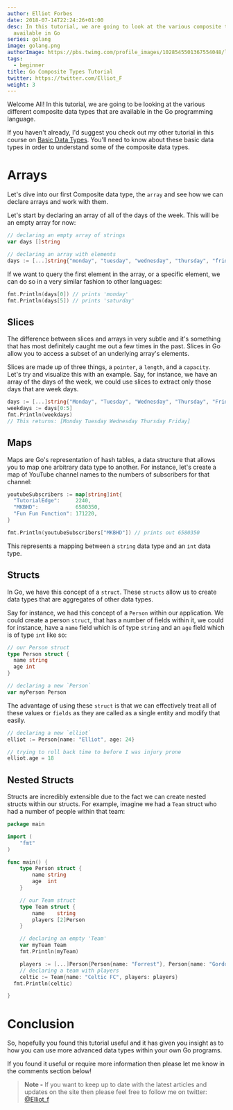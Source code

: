 ```yaml
---
author: Elliot Forbes
date: 2018-07-14T22:24:26+01:00
desc: In this tutorial, we are going to look at the various composite types
  available in Go
series: golang
image: golang.png
authorImage: https://pbs.twimg.com/profile_images/1028545501367554048/lzr43cQv_400x400.jpg
tags:
  - beginner
title: Go Composite Types Tutorial
twitter: https://twitter.com/Elliot_F
weight: 3
---
```


Welcome All! In this tutorial, we are going to be looking at the various
different composite data types that are available in the Go programming
language.

If you haven't already, I'd suggest you check out my other tutorial in this
course on [Basic Data Types](/golang/go-basic-types-tutorial/). You'll need to
know about these basic data types in order to understand some of the composite
data types.

# Arrays

Let's dive into our first Composite data type, the `array` and see how we can
declare arrays and work with them.

Let's start by declaring an array of all of the days of the week. This will be
an empty array for now:

```go
// declaring an empty array of strings
var days []string

// declaring an array with elements
days := [...]string{"monday", "tuesday", "wednesday", "thursday", "friday", "saturday", "sunday"}
```

If we want to query the first element in the array, or a specific element, we
can do so in a very similar fashion to other languages:

```go
fmt.Println(days[0]) // prints 'monday'
fmt.Println(days[5]) // prints 'saturday'
```

## Slices

The difference between slices and arrays in very subtle and it's something that
has most definitely caught me out a few times in the past. Slices in Go allow
you to access a subset of an underlying array's elements.

Slices are made up of three things, a `pointer`, a `length`, and a `capacity`.
Let's try and visualize this with an example. Say, for instance, we have an
array of the days of the week, we could use slices to extract only those days
that are week days.

```go
days := [...]string{"Monday", "Tuesday", "Wednesday", "Thursday", "Friday", "Saturday", "Sunday"}
weekdays := days[0:5]
fmt.Println(weekdays)
// This returns: [Monday Tuesday Wednesday Thursday Friday]
```

## Maps

Maps are Go's representation of hash tables, a data structure that allows you to
map one arbitrary data type to another. For instance, let's create a map of
YouTube channel names to the numbers of subscribers for that channel:

```go
youtubeSubscribers := map[string]int{
  "TutorialEdge":     2240,
  "MKBHD":            6580350,
  "Fun Fun Function": 171220,
}

fmt.Println(youtubeSubscribers["MKBHD"]) // prints out 6580350
```

This represents a mapping between a `string` data type and an `int` data type.

## Structs

In Go, we have this concept of a `struct`. These `structs` allow us to create
data types that are aggregates of other data types.

Say for instance, we had this concept of a `Person` within our application. We
could create a person `struct`, that has a number of fields within it, we could
for instance, have a `name` field which is of type `string` and an `age` field
which is of type `int` like so:

```go
// our Person struct
type Person struct {
  name string
  age int
}

// declaring a new `Person`
var myPerson Person
```

The advantage of using these `struct` is that we can effectively treat all of
these values or `fields` as they are called as a single entity and modify that
easily.

```go
// declaring a new `elliot`
elliot := Person{name: "Elliot", age: 24}

// trying to roll back time to before I was injury prone
elliot.age = 18
```

## Nested Structs

Structs are incredibly extensible due to the fact we can create nested structs
within our structs. For example, imagine we had a `Team` struct who had a number
of people within that team:

```go
package main

import (
	"fmt"
)

func main() {
	type Person struct {
		name string
		age  int
	}

	// our Team struct
	type Team struct {
		name    string
		players [2]Person
	}

	// declaring an empty 'Team'
	var myTeam Team
	fmt.Println(myTeam)

	players := [...]Person{Person{name: "Forrest"}, Person{name: "Gordon"}}
	// declaring a team with players
	celtic := Team{name: "Celtic FC", players: players}
  fmt.Println(celtic)

}
```

# Conclusion

So, hopefully you found this tutorial useful and it has given you insight as to
how you can use more advanced data types within your own Go programs.

If you found it useful or require more information then please let me know in
the comments section below!

> **Note -** If you want to keep up to date with the latest articles and updates
> on the site then please feel free to follow me on twitter:
> [@Elliot_f](https://twitter.com/elliot_f)
